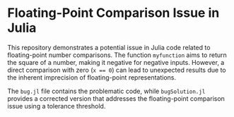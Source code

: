 # Floating-Point Comparison Issue in Julia

This repository demonstrates a potential issue in Julia code related to floating-point number comparisons. The function `myfunction` aims to return the square of a number, making it negative for negative inputs. However, a direct comparison with zero (`x == 0`) can lead to unexpected results due to the inherent imprecision of floating-point representations.

The `bug.jl` file contains the problematic code, while `bugSolution.jl` provides a corrected version that addresses the floating-point comparison issue using a tolerance threshold.